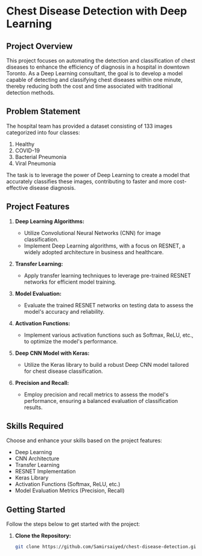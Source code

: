 
# Chest Disease Detection with Deep Learning

## Project Overview

This project focuses on automating the detection and classification of chest diseases to enhance the efficiency of diagnosis in a hospital in downtown Toronto. As a Deep Learning consultant, the goal is to develop a model capable of detecting and classifying chest diseases within one minute, thereby reducing both the cost and time associated with traditional detection methods.

## Problem Statement

The hospital team has provided a dataset consisting of 133 images categorized into four classes: 
1. Healthy
2. COVID-19
3. Bacterial Pneumonia
4. Viral Pneumonia

The task is to leverage the power of Deep Learning to create a model that accurately classifies these images, contributing to faster and more cost-effective disease diagnosis.

## Project Features

1. **Deep Learning Algorithms:**
   - Utilize Convolutional Neural Networks (CNN) for image classification.
   - Implement Deep Learning algorithms, with a focus on RESNET, a widely adopted architecture in business and healthcare.

2. **Transfer Learning:**
   - Apply transfer learning techniques to leverage pre-trained RESNET networks for efficient model training.

3. **Model Evaluation:**
   - Evaluate the trained RESNET networks on testing data to assess the model's accuracy and reliability.

4. **Activation Functions:**
   - Implement various activation functions such as Softmax, ReLU, etc., to optimize the model's performance.

5. **Deep CNN Model with Keras:**
   - Utilize the Keras library to build a robust Deep CNN model tailored for chest disease classification.

6. **Precision and Recall:**
   - Employ precision and recall metrics to assess the model's performance, ensuring a balanced evaluation of classification results.

## Skills Required

Choose and enhance your skills based on the project features:
- Deep Learning
- CNN Architecture
- Transfer Learning
- RESNET Implementation
- Keras Library
- Activation Functions (Softmax, ReLU, etc.)
- Model Evaluation Metrics (Precision, Recall)

## Getting Started

Follow the steps below to get started with the project:

1. **Clone the Repository:**
   ```bash
   git clone https://github.com/Samirsaiyed/chest-disease-detection.git
